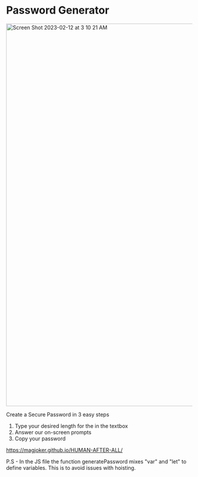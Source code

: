 # Password Generator
<img width="1033" alt="Screen Shot 2023-02-12 at 3 10 21 AM" src="https://user-images.githubusercontent.com/118233640/218304935-c4fd85d0-fc3e-4622-bbaa-6605a265a542.png">

Create a Secure Password in 3 easy steps

1) Type your desired length for the in the textbox
2) Answer our on-screen prompts 
3) Copy your password

https://magjoker.github.io/HUMAN-AFTER-ALL/

P.S - In the JS file the function generatePassword mixes "var" and "let" to define variables. This is to avoid issues with hoisting. 
